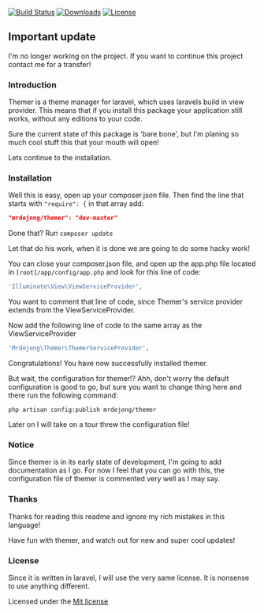 [![Build Status](https://travis-ci.org/mrdejong/themer.svg)](https://travis-ci.org/mrdejong/themer)
[![Downloads](https://poser.pugx.org/mrdejong/themer/downloads.svg)](https://packagist.org/packages/mrdejong/themer)
[![License](https://poser.pugx.org/mrdejong/themer/license.svg)](https://packagist.org/packages/mrdejong/themer)

## Important update
I'm no longer working on the project. If you want to continue this project contact me for a transfer!

### Introduction

Themer is a theme manager for laravel, which uses laravels build in view provider. This means that if you install this package your application still works, without any editions to your code.

Sure the current state of this package is 'bare bone', but I'm planing so much cool stuff this that your mouth will open!

Lets continue to the installation.

### Installation

Well this is easy, open up your composer.json file. Then find the line that starts with `"require": {` in that array add:

```json
"mrdejong/themer": "dev-master"
```

Done that? Run `composer update`

Let that do his work, when it is done we are going to do some hacky work!

You can close your composer.json file, and open up the app.php file located in `[root]/app/config/app.php` and look for this line of code:
```php
'Illuminate\View\ViewServiceProvider',
```

You want to comment that line of code, since Themer's service provider extends from the ViewServiceProvider.

Now add the following line of code to the same array as the ViewServiceProvider
```php
'Mrdejong\Themer\ThemerServiceProvider',
```

Congratulations! You have now successfully installed themer.

But wait, the configuration for themer!?
Ahh, don't worry the default configuration is good to go, but sure you want to change thing here and there run the following command:
```
php artisan config:publish mrdejong/themer
```

Later on I will take on a tour threw the configuration file!

### Notice

Since themer is in its early state of development, I'm going to add documentation as I go. For now I feel that you can go with this, the configuration file of themer is commented very well as I may say.

### Thanks

Thanks for reading this readme and  ignore my rich mistakes in this language!

Have fun with themer, and watch out for new and super cool updates!

### License
Since it is written in laravel, I will use the very same license. It is nonsense to use anything different.

Licensed under the [Mit license](http://opensource.org/licenses/MIT)
